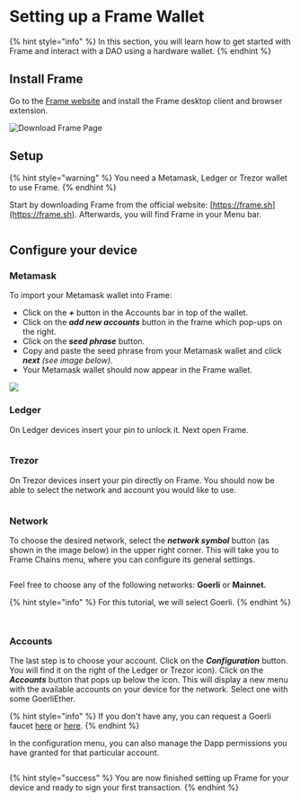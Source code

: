 # Setting up a Frame Wallet

{% hint style="info" %}
In this section, you will learn how to get started with Frame and interact with a DAO using a hardware wallet.
{% endhint %}

## **Install Frame**

Go to the [Frame website](https://frame.sh) and install the Frame desktop client and browser extension.

![Download Frame Page](https://d33v4339jhl8k0.cloudfront.net/docs/assets/5c98a4fe0428633d2cf3fcf7/images/5d8bcfb504286364bc8f9089/file-RW9LeLOUHS.png)

## Setup

{% hint style="warning" %}
You need a Metamask, Ledger or Trezor wallet to use Frame.
{% endhint %}

Start by downloading Frame from the official website: [https://frame.sh](https://frame.sh). Afterwards, you will find Frame in your Menu bar.

<figure><img src="../.gitbook/assets/frame-intro.gif" alt=""><figcaption></figcaption></figure>

## Configure your device <a href="#configure-your-device" id="configure-your-device"></a>

### **Metamask**

To import your Metamask wallet into Frame:

* Click on the _**+**_ button in the Accounts bar in top of the wallet.
* Click on the _**add new accounts**_ button in the frame which pop-ups on the right.
* Click on the _**seed phrase**_ button.
* Copy and paste the seed phrase from your Metamask wallet and click _**next** (see image below)._
* Your Metamask wallet should now appear in the Frame wallet.

![](<../.gitbook/assets/Screenshot 2022-02-23 at 17.04.36.png>)

### **Ledger**

On Ledger devices insert your pin to unlock it. Next open Frame.

<figure><img src="../.gitbook/assets/frame-ledger.gif" alt=""><figcaption></figcaption></figure>

### **Trezor**

On Trezor devices insert your pin directly on Frame. You should now be able to select the network and account you would like to use.

<figure><img src="../.gitbook/assets/frame-trezor.gif" alt=""><figcaption></figcaption></figure>

### **Network**

To choose the desired network, select the _**network symbol**_ button (as shown in the image below) in the upper right corner. This will take you to Frame Chains menu, where you can configure its general settings.

<figure><img src="../.gitbook/assets/Schermata 2022-10-24 alle 11.21.11.png" alt=""><figcaption></figcaption></figure>

Feel free to choose any of the following networks: **Goerli** or **Mainnet.**

{% hint style="info" %}
For this tutorial, we will select Goerli.
{% endhint %}

<figure><img src="../.gitbook/assets/Schermata 2022-10-24 alle 11.24.19.png" alt=""><figcaption></figcaption></figure>



<figure><img src="../.gitbook/assets/Schermata 2022-10-24 alle 11.27.32.png" alt=""><figcaption></figcaption></figure>

### **Accounts**

The last step is to choose your account. Click on the _**Configuration**_ button. You will find it on the right of the Ledger or Trezor icon). Click on the _**Accounts**_ button that pops up below the icon. This will display a new menu with the available accounts on your device for the network. Select one with some GoerliEther.

{% hint style="info" %}
If you don't have any, you can request a Goerli faucet [here](https://goerli-faucet.mudit.blog/) or [here](https://fauceth.komputing.org/?chain=5).
{% endhint %}

In the configuration menu, you can also manage the Dapp permissions you have granted for that particular account.&#x20;

<figure><img src="../.gitbook/assets/frame-accounts.gif" alt=""><figcaption></figcaption></figure>

{% hint style="success" %}
You are now finished setting up Frame for your device and ready to sign your first transaction.
{% endhint %}
